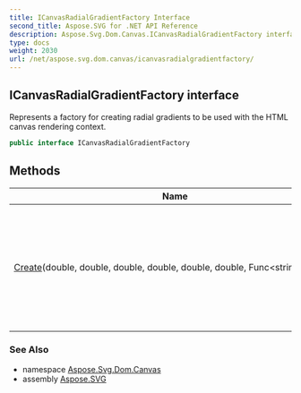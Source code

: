```yaml
---
title: ICanvasRadialGradientFactory Interface
second_title: Aspose.SVG for .NET API Reference
description: Aspose.Svg.Dom.Canvas.ICanvasRadialGradientFactory interface. Represents a factory for creating radial gradients to be used with the HTML canvas rendering context
type: docs
weight: 2030
url: /net/aspose.svg.dom.canvas/icanvasradialgradientfactory/
---
```

## ICanvasRadialGradientFactory interface

Represents a factory for creating radial gradients to be used with the HTML canvas rendering context.

```csharp
public interface ICanvasRadialGradientFactory
```

## Methods

| Name | Description |
| --- | --- |
| [Create](../../aspose.svg.dom.canvas/icanvasradialgradientfactory/create/)(double, double, double, double, double, double, Func&lt;string, Color&gt;) | Creates a radial gradient given by the coordinates of the two circles represented by the parameters. |

### See Also

* namespace [Aspose.Svg.Dom.Canvas](../../aspose.svg.dom.canvas/)
* assembly [Aspose.SVG](../../)
